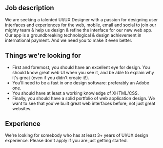 Job description
---------------
We are seeking a talented UI/UX Designer with a passion for designing
user interfaces and experiences for the web, mobile, email and social
to join our mighty team & help us design & refine the interface for our
new web app. Our app is a groundbreaking technological & design
achievement in international payment. And we need you to make it even
better.

Things we're looking for
------------------------
- First and foremost, you should have an excellent eye for design. You
  should know great web UI when you see it, and be able to explain why
  it's great (even if you didn't create it!).
- You'll need to be a fast in one design software: preferably an Adobe one.
- You should have at least a working knowledge of XHTML/CSS.
- Finally, you should have a solid portfolio of web application design.
  We want to see that you've built great web interfaces before, not just
  great websites.

Experience
----------
We're looking for somebody who has at least 3+ years of UI/UX design
experience. Please don't apply if you are just getting started.
